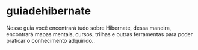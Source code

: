 # guiadehibernate
Nesse guia você encontrará tudo sobre Hibernate, dessa maneira, encontrará mapas mentais, cursos, trilhas e outras ferramentas para poder praticar o conhecimento adquirido..
